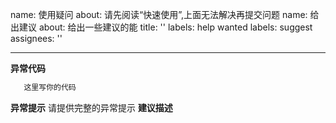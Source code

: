 name: 使用疑问
about: 请先阅读“快速使用”,上面无法解决再提交问题
name: 给出建议
about: 给出一些建议的能
title: ''
labels: help wanted
labels: suggest
assignees: ''

---

**异常代码**
```java
   这里写你的代码
```
**异常提示**
请提供完整的异常提示
**建议描述**

